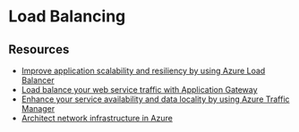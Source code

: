 # Load Balancing

## Resources

- [Improve application scalability and resiliency by using Azure Load Balancer](https://docs.microsoft.com/en-us/learn/modules/improve-app-scalability-resiliency-with-load-balancer/)
- [Load balance your web service traffic with Application Gateway](https://docs.microsoft.com/en-us/learn/modules/load-balance-web-traffic-with-application-gateway/)
- [Enhance your service availability and data locality by using Azure Traffic Manager](https://docs.microsoft.com/en-us/learn/modules/distribute-load-with-traffic-manager/)
- [Architect network infrastructure in Azure](https://docs.microsoft.com/en-us/learn/paths/architect-network-infrastructure/)